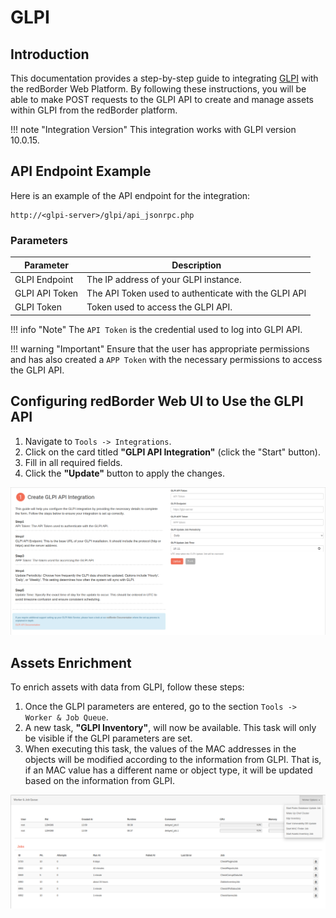 # GLPI

## Introduction

This documentation provides a step-by-step guide to integrating [GLPI](https://www.zglpi.com/) with the redBorder Web Platform. By following these instructions, you will be able to make POST requests to the GLPI API to create and manage assets within GLPI from the redBorder platform.

!!! note "Integration Version"
    This integration works with GLPI version 10.0.15.

## API Endpoint Example

Here is an example of the API endpoint for the integration:

    http://<glpi-server>/glpi/api_jsonrpc.php

### Parameters

| Parameter          | Description                                |
| ------------------ | ------------------------------------------ |
| GLPI Endpoint    | The IP address of your GLPI instance.    |
| GLPI API Token    | The API Token used to authenticate with the GLPI API |
| GLPI Token       | Token used to access the GLPI API.       |

!!! info "Note"
    The `API Token` is the credential used to log into GLPI API.

!!! warning "Important"
    Ensure that the user has appropriate permissions and has also created a `APP Token` with the necessary permissions to access the GLPI API.

## Configuring redBorder Web UI to Use the GLPI API

1. Navigate to `Tools -> Integrations`.
2. Click on the card titled **"GLPI API Integration"** (click the "Start" button).
3. Fill in all required fields.
4. Click the **"Update"** button to apply the changes.

![Configuring redBorder Web UI to Use the GLPI API](images/glpi_step_1.png)

## Assets Enrichment

To enrich assets with data from GLPI, follow these steps:

1. Once the GLPI parameters are entered, go to the section `Tools -> Worker & Job Queue`.
2. A new task, **"GLPI Inventory"**, will now be available. This task will only be visible if the GLPI parameters are set.
3. When executing this task, the values of the MAC addresses in the objects will be modified according to the information from GLPI. That is, if an MAC value has a different name or object type, it will be updated based on the information from GLPI.

![Configure redBorder Web UI to Use the GLPI API](images/glpi_step_2.png)